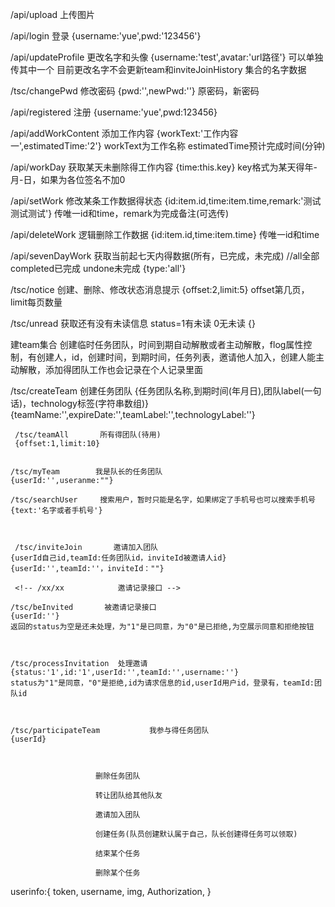 /api/upload    上传图片

/api/login     登录
{username:'yue',pwd:'123456'}

/api/updateProfile 更改名字和头像
{username:'test',avatar:'url路径'} 可以单独传其中一个
目前更改名字不会更新team和inviteJoinHistory 集合的名字数据

/tsc/changePwd 修改密码
{pwd:'',newPwd:''} 原密码，新密码

/api/registered 注册
{username:'yue',pwd:123456}

/api/addWorkContent 添加工作内容
{workText:'工作内容一',estimatedTime:'2'} 
workText为工作名称 estimatedTime预计完成时间(分钟)

/api/workDay 获取某天未删除得工作内容
{time:this.key}
key格式为某天得年-月-日，如果为各位签名不加0

/api/setWork 修改某条工作数据得状态
{id:item.id,time:item.time,remark:'测试测试测试'}
传唯一id和time，remark为完成备注(可选传)

/api/deleteWork 逻辑删除工作数据
{id:item.id,time:item.time}
传唯一id和time

/api/sevenDayWork  获取当前起七天内得数据(所有，已完成，未完成)
//all全部 completed已完成 undone未完成
{type:'all'}


/tsc/notice               创建、删除、修改状态消息提示 
{offset:2,limit:5}
offset第几页，limit每页数量

/tsc/unread              获取还有没有未读信息   status=1有未读 0无未读
{}




  建team集合 创建临时任务团队，时间到期自动解散或者主动解散，flog属性控制，有创建人，id，创建时间，到期时间，任务列表，邀请他人加入，创建人能主动解散，添加得团队工作也会记录在个人记录里面


/tsc/createTeam        创建任务团队
{任务团队名称,到期时间(年月日),团队label(一句话)，technology标签(字符串数组)}
{teamName:'',expireDate:'',teamLabel:'',technologyLabel:''}
                     
     /tsc/teamAll       所有得团队(待用)
     {offset:1,limit:10}

                     
    /tsc/myTeam        我是队长的任务团队
    {userId:'',useranme:""}

    /tsc/searchUser     搜索用户，暂时只能是名字，如果绑定了手机号也可以搜索手机号
    {text:'名字或者手机号'}



     /tsc/inviteJoin       邀请加入团队
    {userId自己id,teamId:任务团队id，inviteId被邀请人id}
    {userId:'',teamId:''，inviteId：""}

     <!-- /xx/xx            邀请记录接口 -->

    /tsc/beInvited       被邀请记录接口
    {userId:''}
    返回的status为空是还未处理，为"1"是已同意，为"0"是已拒绝,为空展示同意和拒绝按钮
    


    /tsc/processInvitation  处理邀请
    {status:'1',id:'1',userId:'',teamId:'',username:''}
    status为"1"是同意，"0"是拒绝,id为请求信息的id,userId用户id，登录有，teamId:团队id



    /tsc/participateTeam           我参与得任务团队
    {userId}

    

                       删除任务团队

                       转让团队给其他队友

                       邀请加入团队

                       创建任务(队员创建默认属于自己，队长创建得任务可以领取)

                       结束某个任务

                       删除某个任务
userinfo:{
    token,
    username,
    img,
    Authorization,
}